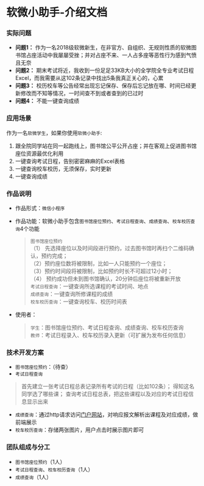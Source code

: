 # 软微小助手-介绍文档

### 实际问题
 * **问题1：** 作为一名2018级软微新生，在非官方、自组织、无规则性质的软微图书馆占座活动中我屡屡受挫；并对占座不来、一人占多座等恶性行为感到气愤且无奈
 * **问题2：** 期末考试将近，我收到一份足足33KB大小的全学院全专业考试日程Excel，而我需要从这102条记录中找出5条我真正关心的，心累
 * **问题3：** 校历校车等公告经常出现忘记保存、保存后忘记放在哪、时间已经更新修改而不知等情况，一时间查不到或者查到的已过时
 * **问题4：** 不能一键查询成绩

### 应用场景
作为一名`软微学生`，如果你使用`软微小助手`:
1. 跟全院同学站在同一起跑线上，图书馆公平公开占座；并在客观上促进图书馆座位资源最优化利用
2. 一键查询考试日程，告别密密麻麻的Excel表格
3. 一键查询校车校历，无须保存，实时更新
4. 一键查询成绩

### 作品说明
* 作品形式：`微信小程序`
* 作品功能：软微小助手包含`图书馆座位预约`、`考试日程查询`、`成绩查询`、`校车校历查询`4个功能  
	> `图书馆座位预约`  
		（1） 先选择座位以及时间段进行预约，过去图书馆时再扫个二维码确认，预约完成；  
		（2）预约座位数将被限制，比如一人只能预约一个座位；  
		（3）预约时间段将被限制，比如预约时长不可超过12小时；  
		（4） 预约成功但未到图书馆确认，20分钟后座位将被重新开放    
	> `考试日程查询`：一键查询所选课程的考试时间、地点  
	> `成绩查询`：一键查询所修课程的成绩  
	> `校车校历查询`：一键查询校车、校历时间表   

* 使用者：  
	> `学生`：图书馆座位预约、考试日程查询、成绩查询、校车校历查询  
	> `教师`：考试日程录入、校车校历录入更新（可扩展为发布任何信息）

### 技术开发方案
* `图书馆座位预约`：（待查）
* `考试日程查询`
> 首先建立一张考试日程总表记录所有考试的日程（比如102条）；
> 得知这名同学选了哪些课；
> 查询考试日程总表，把这些课程以及对应的考试日程信息显示出来
* `成绩查询`：通过http请求访问[门户网站](https://portal.pku.edu.cn)，对响应报文解析出课程及对应成绩，做前端展示
* `校车校历查询`：存储两张图片，用户点击时展示图片即可

### 团队组成与分工
* `图书馆座位预约`（1人）  
* `考试日程查询`、`校车校历查询`（1人）  
* `成绩查询`（1人）  
